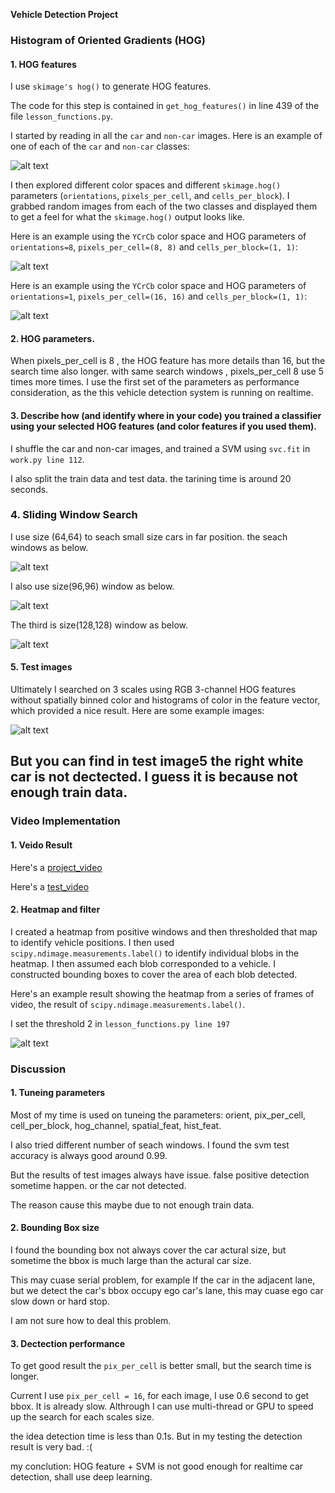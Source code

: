 
**Vehicle Detection Project**

[//]: # (Image References)
[image1]: ./output_images/car_noncar.png
[image2]: ./output_images/car_hog.png
[image2-2]: ./output_images/car_hog_11_16_1.png
[image3]: ./output_images/search_win_1.png
[image3-1]: ./output_images/search_win_1.5.png
[image3-2]: ./output_images/search_win_2.png
[image4]: ./output_images/test_results.png
[image5]: ./output_images/heatmap_filter.png

###  Histogram of Oriented Gradients (HOG)

####  1.   HOG features

I use `skimage's hog()` to generate HOG features.

The code for this step is contained in `get_hog_features()` in line 439 of the file `lesson_functions.py`.  

I started by reading in all the `car` and `non-car` images.  Here is an example of one of each of the `car` and `non-car` classes:

![alt text][image1]

I then explored different color spaces and different `skimage.hog()` parameters (`orientations`, `pixels_per_cell`, and `cells_per_block`).  I grabbed random images from each of the two classes and displayed them to get a feel for what the `skimage.hog()` output looks like.

Here is an example using the `YCrCb` color space and HOG parameters of `orientations=8`, `pixels_per_cell=(8, 8)` and `cells_per_block=(1, 1)`:


![alt text][image2]

Here is an example using the `YCrCb` color space and HOG parameters of `orientations=1`, `pixels_per_cell=(16, 16)` and `cells_per_block=(1, 1)`:

![alt text][image2-2]



####  2. HOG parameters.

When pixels_per_cell is 8 , the HOG feature has more details than 16, but the search time also longer. with same search windows , pixels_per_cell 8 use 5 times more times.
I use the first set of the parameters as performance consideration, as the this vehicle detection system is running on realtime.

####  3. Describe how (and identify where in your code) you trained a classifier using your selected HOG features (and color features if you used them).

I shuffle the car and non-car images, and trained a SVM using `svc.fit` in `work.py line 112`.

I also split the train data and test data. the tarining time is around 20 seconds.

###  4. Sliding Window Search

I use size (64,64) to seach small size cars in far position. the seach windows as below.

![alt text][image3]

I also use size(96,96) window as below.

![alt text][image3-1]

The third is size(128,128) window as below.

![alt text][image3-2]

####  5. Test images

Ultimately I searched on 3 scales using RGB 3-channel HOG features without spatially binned color and histograms of color in the feature vector, which provided a nice result.  Here are some example images:

![alt text][image4]

But you can find in test image5 the right white car is not dectected. I guess it is because not enough train data.
---

###  Video Implementation

####  1. Veido Result
Here's a [project_video](https://youtu.be/TOLAfcZU9BU)

Here's a [test_video](https://youtu.be/roQnOUG84kI)

####  2. Heatmap and filter

 I created a heatmap from positive windows and then thresholded that map to identify vehicle positions.  I then used `scipy.ndimage.measurements.label()` to identify individual blobs in the heatmap.  I then assumed each blob corresponded to a vehicle.  I constructed bounding boxes to cover the area of each blob detected.  

Here's an example result showing the heatmap from a series of frames of video, the result of `scipy.ndimage.measurements.label()`.

I set the threshold 2 in `lesson_functions.py line 197`

![alt text][image5]


###  Discussion

####  1. Tuneing parameters

Most of my time is used on tuneing the parameters: orient, pix_per_cell, cell_per_block, hog_channel, spatial_feat, hist_feat.

I also tried different number of seach windows. I found the svm test accuracy is always good around 0.99.

But the results of test images always have issue. false positive detection sometime happen. or the car not detected.

The reason cause this maybe due to not enough train data.

####  2. Bounding Box size

I found the bounding box not always cover the car actural size, but sometime the bbox is much large than the actural car size.

This may cuase serial problem, for example If the car in the adjacent lane, but we detect the car's bbox occupy ego car's lane, this may cuase ego car slow down or hard stop.

I am not sure how to deal this problem.

####  3. Dectection performance

To get good result the `pix_per_cell` is better small, but the search time is longer.

Current I use `pix_per_cell = 16`, for each image, I use 0.6 second to get bbox. It is already slow. Althrough I can use multi-thread or GPU to speed up the search for each scales size.

the idea detection time is less than 0.1s. But in my testing the detection result is very bad. :(

my conclution: HOG feature + SVM is not good enough for realtime car detection, shall use deep learning.
